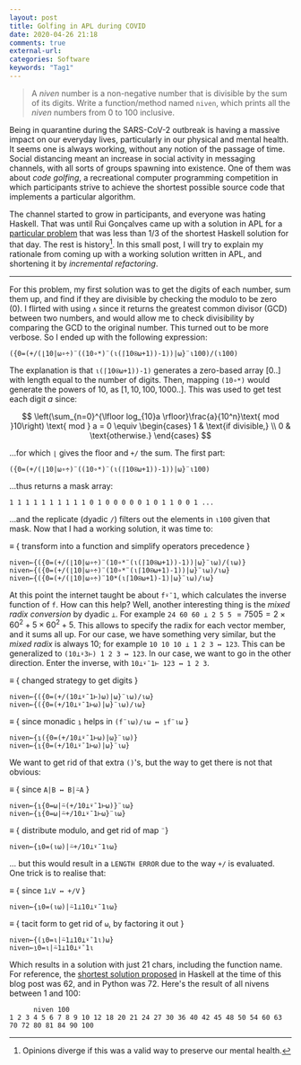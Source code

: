```yaml
---
layout: post
title: Golfing in APL during COVID
date: 2020-04-26 21:18
comments: true
external-url:
categories: Software
keywords: "Tag1"
---
```


> A _niven_ number is a non-negative number that is divisible by the sum of its digits. Write a function/method named `niven`, which prints all the _niven_ numbers from 0 to 100 inclusive.

Being in quarantine during the SARS-CoV-2 outbreak is having a massive impact on our everyday lives, particularly in our physical and mental health. It seems one is always working, without any notion of the passage of time. Social distancing meant an increase in social activity in messaging channels, with all sorts of groups spawning into existence. One of them was about _code golfing_, a recreational computer programming competition in which participants strive to achieve the shortest possible source code that implements a particular algorithm.

The channel started to grow in participants, and everyone was hating Haskell. That was until Rui Gonçalves came up with a solution in APL for a [particular problem](https://github.com/hugoferreira/golf-during-covid/blob/master/day5.md) that was less than 1/3 of the shortest Haskell solution for that day. The rest is history[^1]. In this small post, I will try to explain my rationale from coming up with a working solution written in APL, and shortening it by _incremental refactoring_.

---

For this problem, my first solution was to get the digits of each number, sum them up, and find if they are divisible by checking the modulo to be zero (0). I flirted with using `∧` since it returns the greatest common divisor (GCD) between two numbers, and would allow me to check divisibility by comparing the GCD to the original number. This turned out to be more verbose. So I ended up with the following expression:

```apl
({0=(+/(⌊10|⍵∘÷)¨((10∘*)¨(⍳(⌈10⍟⍵+1))-1))|⍵}¨⍳100)/(⍳100)
```

The explanation is that `⍳(⌈10⍟⍵+1))-1)` generates a zero-based array $[0..]$ with length equal to the number of digits. Then, mapping `(10∘*)` would generate the powers of 10, as $[1, 10, 100, 1000..]$. This was used to get test each digit $a$ since:

$$
\left(\sum_{n=0}^{\lfloor log_{10}a \rfloor}\frac{a}{10^n}\text{ mod }10\right) \text{ mod } a = 0
\equiv \begin{cases}
1 & \text{if divisible,} \\
0 & \text{otherwise.}
\end{cases}
$$

...for which `⌊` gives the floor and `+/` the sum. The first part:

```apl
({0=(+/(⌊10|⍵∘÷)¨((10∘*)¨(⍳(⌈10⍟⍵+1))-1))|⍵}¨⍳100)
```

...thus returns a mask array:

```
1 1 1 1 1 1 1 1 1 1 0 1 0 0 0 0 0 1 0 1 1 0 0 1 ...
```

...and the replicate (dyadic `/`) filters out the elements in `⍳100` given that mask. Now that I had a working solution, it was time to:

$\equiv$ { transform into a function and simplify operators precedence }<br>

```apl
niven←{({0=(+/(⌊10|⍵∘÷)¨(10∘*¨(⍳(⌈10⍟⍵+1))-1))|⍵}¨⍳⍵)/(⍳⍵)}
niven←{({0=(+/(⌊10|⍵∘÷)¨(10∘*¨(⍳⌈10⍟⍵+1)-1))|⍵}¨⍳⍵)/⍳⍵}
niven←{({0=(+/(⌊10|⍵∘÷)¨10*(⍳⌈10⍟⍵+1)-1)|⍵}¨⍳⍵)/⍳⍵}
```

At this point the internet taught be about `f⍣¯1`, which calculates the inverse function of `f`. How can this help? Well, another interesting thing is the _mixed radix conversion_ by dyadic `⊥`. For example `24 60 60 ⊥ 2 5 5` $= 7505 = 2\times60^2 + 5\times60^2 + 5$. This allows to specify the radix for each vector member, and it sums all up. For our case, we have something very similar, but the _mixed radix_ is always 10; for example `10 10 10 ⊥ 1 2 3 ↔ 123`. This can be generalized to `(10⊥⍣3⊢) 1 2 3 ↔ 123`. In our case, we want to go in the other direction. Enter the inverse, with `10⊥⍣¯1⊢ 123 ↔ 1 2 3`.

$\equiv$ { changed strategy to get digits } <br>

```apl
niven←{({0=(+/(10⊥⍣¯1⊢)⍵)|⍵}¨⍳⍵)/⍳⍵}
niven←{({0=(+/10⊥⍣¯1⊢⍵)|⍵}¨⍳⍵)/⍳⍵}
```

$\equiv$ { since monadic `⍸` helps in `(f¨⍳⍵)/⍳⍵ ↔ ⍸f¨⍳⍵` }<br>

```apl
niven←{⍸({0=(+/10⊥⍣¯1⊢⍵)|⍵}¨⍳⍵)}
niven←{⍸{0=(+/10⊥⍣¯1⊢⍵)|⍵}¨⍳⍵}
```

We want to get rid of that extra `()`'s, but the way to get there is not that obvious:

$\equiv$ { since `A|B ↔ B|⍨A` }<br>

```apl
niven←{⍸{0=⍵|⍨(+/10⊥⍣¯1⊢⍵)}¨⍳⍵}
niven←{⍸{0=⍵|⍨+/10⊥⍣¯1⊢⍵}¨⍳⍵}
```

$\equiv$ { distribute modulo, and get rid of map `¨`}<br>

```apl
niven←{⍸0=(⍳⍵)|⍨+/10⊥⍣¯1⍳⍵}
```

... but this would result in a `LENGTH ERROR` due to the way `+/` is evaluated. One trick is to realise that:

$\equiv$ { since `1⊥V ↔ +/V` }<br>

```apl
niven←{⍸0=(⍳⍵)|⍨1⊥10⊥⍣¯1⍳⍵}
```

$\equiv$ { tacit form to get rid of `⍵`, by factoring it out }

```apl
niven←{(⍸0=⍳|⍨1⊥10⊥⍣¯1⍳)⍵}
niven←⍸0=⍳|⍨1⊥10⊥⍣¯1⍳
```

Which results in a solution with just 21 chars, including the function name. For reference, the [shortest solution proposed](https://github.com/hugoferreira/golf-during-covid/blob/master/day6.md) in Haskell at the time of this blog post was 62, and in Python was 72. Here's the result of all nivens between 1 and 100:

```
      niven 100
1 2 3 4 5 6 7 8 9 10 12 18 20 21 24 27 30 36 40 42 45 48 50 54 60 63 70 72 80 81 84 90 100
```

[^1]: Opinions diverge if this was a valid way to preserve our mental health.
